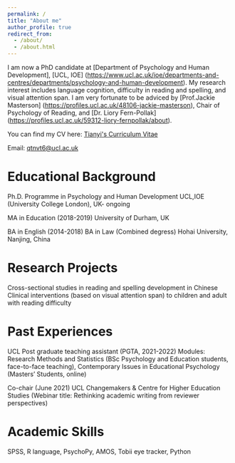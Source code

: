 ```yaml
---
permalink: /
title: "About me"
author_profile: true
redirect_from: 
  - /about/
  - /about.html
---
```


I am now a PhD candidate at [Department of Psychology and Human Development], [UCL, IOE] (https://www.ucl.ac.uk/ioe/departments-and-centres/departments/psychology-and-human-development). My research interest includes language cognition, difficulty in reading and spelling, and visual attention span.
I am very fortunate to be adviced by [Prof.Jackie Masterson] (https://profiles.ucl.ac.uk/48106-jackie-masterson), Chair of Psychology of Reading, and [Dr. Liory Fern-Pollak] (https://profiles.ucl.ac.uk/59312-liory-fernpollak/about).

You can find my CV here: [Tianyi's Curriculum Vitae](.../assets/Curriculum_Vitae.pdf)

Email: qtnvt6@ucl.ac.uk

Educational Background
======
Ph.D. Programme in Psychology and Human Development
UCL,IOE (University College London), UK- ongoing

MA in Education (2018-2019)
University of Durham, UK

BA in English (2014-2018)
BA in Law (Combined degress)
Hohai University, Nanjing, China

Research Projects
======
Cross-sectional studies in reading and spelling development in Chinese
Clinical interventions (based on visual attention span) to children and adult with reading difficulty

Past Experiences
======
UCL Post graduate teaching assistant (PGTA, 2021-2022)
Modules: Research Methods and Statistics (BSc Psychology and Education students, face-to-face teaching), Contemporary Issues in Educational Psychology (Masters’ Students, online)

Co-chair (June 2021)
UCL Changemakers & Centre for Higher Education Studies (Webinar title: Rethinking academic
writing from reviewer perspectives)

Academic Skills
======

SPSS, R language, PsychoPy, AMOS, Tobii eye tracker, Python
